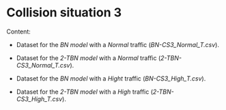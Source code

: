 # Collision situation 3

Content:

* Dataset for the _BN model_ with a _Normal_ traffic (_BN-CS3_Normal_T.csv_).

* Dataset for the _2-TBN model_ with a _Normal_ traffic (_2-TBN-CS3_Normal_T.csv_).

* Dataset for the _BN model_ with a _Hight_ traffic (_BN-CS3_High_T.csv_).

* Dataset for the _2-TBN model_ with a _High_ traffic (_2-TBN-CS3_High_T.csv_).
